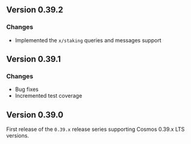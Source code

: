 ## Version 0.39.2
### Changes
- Implemented the `x/staking` queries and messages support

## Version 0.39.1
### Changes
- Bug fixes
- Incremented test coverage

## Version 0.39.0
First release of the `0.39.x` release series supporting Cosmos 0.39.x LTS versions.
